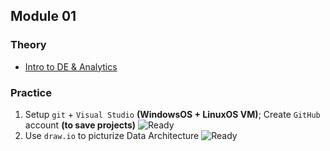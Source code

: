 ## Module 01 

### Theory
- [Intro to DE & Analytics](https://github.com/KTurau/DataLearn/blob/main/Module01/Module01-Theory.md) 

### Practice

1. Setup `git` + `Visual Studio` **(WindowsOS + LinuxOS VM)**; Create `GitHub` account **(to save projects)** ![Ready](https://img.shields.io/badge/-ready-green)
2. Use `draw.io` to picturize Data Architecture ![Ready](https://img.shields.io/badge/-ready-green) 
